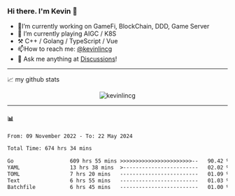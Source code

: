 ### Hi there. I'm Kevin 👋

- 🔭I’m currently working on GameFi, BlockChain, DDD, Game Server
- 🌱 I’m currently playing AIGC / K8S
-   :hammer_and_pick: C++ / Golang / TypeScript / Vue
- 📫How to reach me: [@kevinlincg](https://twitter.com/kevinlincg) 
-   :thought_balloon: Ask me anything at [Discussions](https://github.com/kevinlincg/kevinlincg/issues/new)!

---

📈 my github stats

<p align="center"> <img src="https://github-readme-stats-ouuan.vercel.app/api?username=kevinlincg&theme=dark&show_icons=true&count_private=true" alt="kevinlincg" />

---

#### :bar_chart: 

<!--START_SECTION:waka-->

```txt
From: 09 November 2022 - To: 22 May 2024

Total Time: 674 hrs 34 mins

Go                  609 hrs 55 mins >>>>>>>>>>>>>>>>>>>>>>>--   90.42 %
YAML                13 hrs 38 mins  >------------------------   02.02 %
TOML                7 hrs 20 mins   -------------------------   01.09 %
Text                6 hrs 55 mins   -------------------------   01.03 %
Batchfile           6 hrs 45 mins   -------------------------   01.00 %
```

<!--END_SECTION:waka-->
